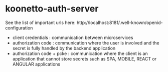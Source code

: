 # koonetto-auth-server


See the list of important urls here: http://localhost:8181/.well-known/openid-configuration

- client credentials : communication between microservices
- authorization code : communication where the user is involved and the  secret is fully handled by the backend application
- authorization code + pcke : communication where the client is an application that cannot store secrets such as SPA, MOBILE, REACT or ANGULAR applications